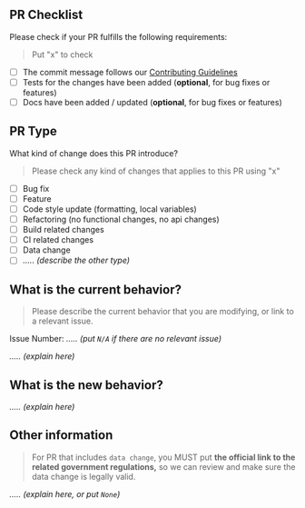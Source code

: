 ## PR Checklist
Please check if your PR fulfills the following requirements:
> Put "x" to check
- [ ] The commit message follows our [Contributing Guidelines](https://github.com/fityannugroho/idn-area-data/blob/main/CONTRIBUTING.md)
- [ ] Tests for the changes have been added (**optional**, for bug fixes or features)
- [ ] Docs have been added / updated (**optional**, for bug fixes or features)

## PR Type
What kind of change does this PR introduce?
> Please check any kind of changes that applies to this PR using "x"
- [ ] Bug fix
- [ ] Feature
- [ ] Code style update (formatting, local variables)
- [ ] Refactoring (no functional changes, no api changes)
- [ ] Build related changes
- [ ] CI related changes
- [ ] Data change
- [ ] _..... (describe the other type)_

## What is the current behavior?
> Please describe the current behavior that you are modifying, or link to a relevant issue.

Issue Number: _..... (put `N/A` if there are no relevant issue)_

_..... (explain here)_

## What is the new behavior?
_..... (explain here)_

## Other information
> For PR that includes `data change`, you MUST put **the official link to the related government regulations,** so we can review and make sure the data change is legally valid.

_..... (explain here, or put `None`)_
